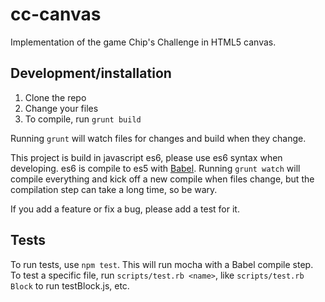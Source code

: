 # cc-canvas
Implementation of the game Chip's Challenge in HTML5 canvas.

## Development/installation
1. Clone the repo
2. Change your files
3. To compile, run `grunt build`

Running `grunt` will watch files for changes and build when they change.

This project is build in javascript es6, please use es6 syntax when developing. es6 is compile to es5 with [Babel](https://babeljs.io/.). Running `grunt watch` will compile everything and kick off a new compile when files change, but the compilation step can take a long time, so be wary.

If you add a feature or fix a bug, please add a test for it.

## Tests
To run tests, use `npm test`. This will run mocha with a Babel compile step. To test a specific file, run `scripts/test.rb <name>`, like `scripts/test.rb Block` to run testBlock.js, etc.

